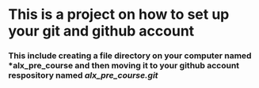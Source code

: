 # This is a project on how to set up your git and github account
### This include creating a file directory on your computer named *alx_pre_course and then moving it to your github account respository named *alx_pre_course.git*